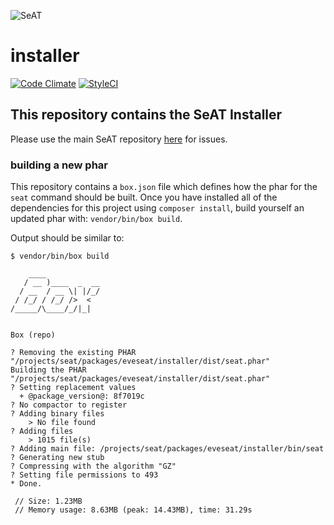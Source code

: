 ![SeAT](http://i.imgur.com/aPPOxSK.png)
# installer

[![Code Climate](https://codeclimate.com/github/eveseat/installer/badges/gpa.svg)](https://codeclimate.com/github/eveseat/installer)
[![StyleCI](https://styleci.io/repos/73809164/shield?branch=master)](https://styleci.io/repos/73809164)

## This repository contains the SeAT Installer
Please use the main SeAT repository [here](https://github.com/eveseat/seat) for issues.

### building a new phar
This repository contains a `box.json` file which defines how the phar for the `seat` command should be built. Once you have installed all of the dependencies for this project using `composer install`, build yourself an updated phar with: `vendor/bin/box build`.

Output should be similar to:

```
$ vendor/bin/box build

    ____
   / __ )____  _  __
  / __  / __ \| |/_/
 / /_/ / /_/ />  <
/_____/\____/_/|_|


Box (repo)

? Removing the existing PHAR "/projects/seat/packages/eveseat/installer/dist/seat.phar"
Building the PHAR "/projects/seat/packages/eveseat/installer/dist/seat.phar"
? Setting replacement values
  + @package_version@: 8f7019c
? No compactor to register
? Adding binary files
    > No file found
? Adding files
    > 1015 file(s)
? Adding main file: /projects/seat/packages/eveseat/installer/bin/seat
? Generating new stub
? Compressing with the algorithm "GZ"
? Setting file permissions to 493
* Done.

 // Size: 1.23MB
 // Memory usage: 8.63MB (peak: 14.43MB), time: 31.29s
 ```
